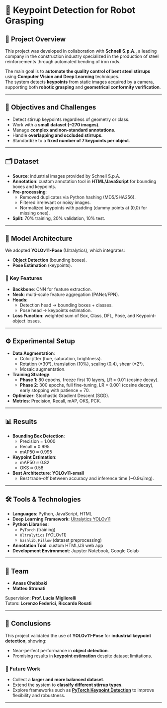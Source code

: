 # 🔧 Keypoint Detection for Robot Grasping

## 📌 Project Overview
This project was developed in collaboration with **Schnell S.p.A.**, a leading company in the construction industry specialized in the production of steel reinforcements through automated bending of iron rods.  

The main goal is to **automate the quality control of bent steel stirrups** using **Computer Vision and Deep Learning** techniques.  
The system detects **keypoints** from static images acquired by a camera, supporting both **robotic grasping** and **geometrical conformity verification**.

---

## 🎯 Objectives and Challenges
- Detect stirrup keypoints regardless of geometry or class.  
- Work with a **small dataset (~270 images)**.  
- Manage **complex and non-standard annotations**.  
- Handle **overlapping and occluded stirrups**.  
- Standardize to a **fixed number of 7 keypoints per object**.  

---

## 🗂️ Dataset
- **Source**: industrial images provided by Schnell S.p.A.  
- **Annotation**: custom annotation tool in **HTML/JavaScript** for bounding boxes and keypoints.  
- **Pre-processing**:  
  - Removed duplicates via Python hashing (MD5/SHA256).  
  - Filtered irrelevant or noisy images.  
  - Normalized keypoints with padding (dummy points at (0,0) for missing ones).  
- **Split**: 70% training, 20% validation, 10% test.  

---

## 🧠 Model Architecture
We adopted **YOLOv11-Pose** (Ultralytics), which integrates:  
- **Object Detection** (bounding boxes).  
- **Pose Estimation** (keypoints).  

### 🔹 Key Features
- **Backbone**: CNN for feature extraction.  
- **Neck**: multi-scale feature aggregation (PANet/FPN).  
- **Heads**:  
  - Detection head → bounding boxes + classes.  
  - Pose head → keypoints estimation.  
- **Loss Function**: weighted sum of Box, Class, DFL, Pose, and Keypoint-object losses.  

---

## ⚙️ Experimental Setup
- **Data Augmentation**:  
  - Color jitter (hue, saturation, brightness).  
  - Rotation (±30°), translation (10%), scaling (0.4), shear (±2°).  
  - Mosaic augmentation.  
- **Training Strategy**:  
  - **Phase 1**: 80 epochs, freeze first 10 layers, LR = 0.01 (cosine decay).  
  - **Phase 2**: 300 epochs, full fine-tuning, LR = 0.001 (cosine decay), early stopping with patience = 70.  
- **Optimizer**: Stochastic Gradient Descent (SGD).  
- **Metrics**: Precision, Recall, mAP, OKS, PCK.  

---

## 📊 Results
- **Bounding Box Detection**:  
  - Precision = 1.000  
  - Recall = 0.995  
  - mAP50 ≈ 0.995  
- **Keypoint Estimation**:  
  - mAP50 ≈ 0.82  
  - OKS ≈ 0.58  
- **Best Architecture**: **YOLOv11-small**  
  - Best trade-off between accuracy and inference time (~0.9s/img).  

---

## 🛠️ Tools & Technologies
- **Languages**: Python, JavaScript, HTML  
- **Deep Learning Framework**: [Ultralytics YOLOv11](https://docs.ultralytics.com)  
- **Python Libraries**:  
  - `PyTorch` (training)  
  - `Ultralytics` (YOLOv11)  
  - `hashlib`, `Pillow` (dataset preprocessing)  
- **Annotation Tool**: custom HTML/JS web app  
- **Development Environment**: Jupyter Notebook, Google Colab  

---

## 👥 Team
- **Anass Chebbaki**  
- **Matteo Stronati**  

Supervision: **Prof. Lucia Migliorelli**  
Tutors: **Lorenzo Federici**, **Riccardo Rosati**

---

## 📌 Conclusions
This project validated the use of **YOLOv11-Pose** for **industrial keypoint detection**, showing:  
- Near-perfect performance in **object detection**.  
- Promising results in **keypoint estimation** despite dataset limitations.  

### 🔮 Future Work
- Collect a **larger and more balanced dataset**.  
- Extend the system to **classify different stirrup types**.  
- Explore frameworks such as **[PyTorch Keypoint Detection](https://github.com/tlpss/keypoint-detection)** to improve flexibility and robustness.  

---
